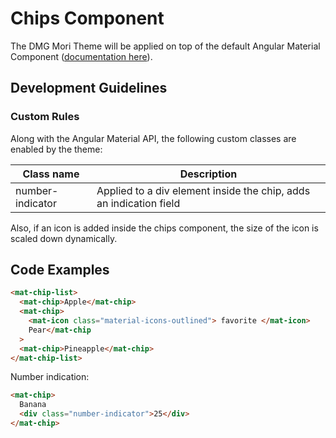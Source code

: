 ﻿# Chips Component

The DMG Mori Theme will be applied on top of the default Angular Material Component ([documentation here](https://material.angular.io/components/chips/overview)).

## Development Guidelines

### Custom Rules

Along with the Angular Material API, the following custom classes are enabled by the theme:

| Class name       | Description                                                        |
| ---------------- | ------------------------------------------------------------------ |
| number-indicator | Applied to a div element inside the chip, adds an indication field |

Also, if an icon is added inside the chips component, the size of the icon is scaled down dynamically.

## Code Examples

```html
<mat-chip-list>
  <mat-chip>Apple</mat-chip>
  <mat-chip>
    <mat-icon class="material-icons-outlined"> favorite </mat-icon>
    Pear</mat-chip
  >
  <mat-chip>Pineapple</mat-chip>
</mat-chip-list>
```

Number indication:

```html
<mat-chip>
  Banana
  <div class="number-indicator">25</div>
</mat-chip>
```
